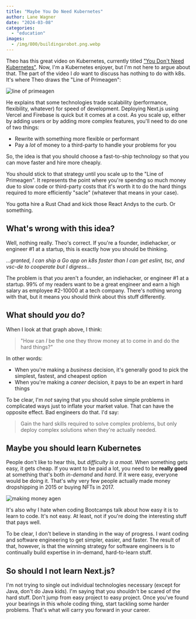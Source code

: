 ```yaml
---
title: "Maybe You Do Need Kubernetes"
author: Lane Wagner
date: "2024-03-08"
categories: 
  - "education"
images:
  - /img/800/buildingarobot.png.webp
---
```


Theo has this great video on Kubernetes, currently titled ["You Don't Need Kubernetes"](https://www.youtube.com/watch?v=H5sPGruv2yc). Now, I'm a Kubernetes enjoyer, but I'm not here to argue about that. The part of the video I *do* want to discuss has nothing to do with k8s. It's where Theo draws the "Line of Primeagen":

![line of primeagen](/img/800/pointofprime.jpeg.webp)

He explains that some technologies trade scalability (performance, flexibility, whatever) for speed of development. Deploying Next.js using Vercel and Firebase is quick but it comes at a cost. As you scale up, either by adding users or by adding more complex features, you'll need to do one of two things:

* Rewrite with something more flexible or performant
* Pay a *lot* of money to a third-party to handle your problems for you

So, the idea is that you should choose a fast-to-ship technology so that you can move faster and hire more cheaply.

You should stick to that strategy until you scale up to the "Line of Primeagen". It represents the point where you're spendng so much money due to slow code or third-party costs that it's worth it to do the hard things required to more efficiently "sacle" (whatever that means in your case).

You gotta hire a Rust Chad and kick those React Andys to the curb. Or something.

## What's wrong with this idea?

Well, nothing really. Theo's correct. If you're a founder, indiehacker, or engineer #1 at a startup, this is exactly how you should be thinking.

*...granted, I can ship a Go app on k8s faster than I can get eslint, tsc, and vsc-de to cooperate but I digress...*

The problem is that *you* aren't a founder, an indiehacker, or engineer #1 at a startup. 99% of my readers want to be a great engineer and earn a high salary as employee #2-10000 at a tech company. There's nothing wrong with that, but it means you should think about this stuff differently.

## What should *you* do?

When I look at that graph above, I think:

> "How can *I* be the one they throw money at to come in and do the hard things?"

In other words:

* When you're making a *business* decision, it's generally good to pick the simplest, fastest, and cheapest option
* When you're making a *career* decision, it pays to be an expert in hard things

To be clear, I'm *not* saying that you should solve simple problems in complicated ways just to inflate your market value. That can have the opposite effect. Bad engineers do that. I'd say:

> Gain the hard skills required to solve complex problems, but only deploy complex solutions when they're actually needed.

## Maybe you should learn Kubernetes

People don't like to hear this, but *difficulty is a moat*. When something gets easy, it gets cheap. If you want to be paid a lot, you need to be **really good** at something that's both *in-demand* and *hard*. If it were easy, everyone would be doing it. That's why very few people actually made money dropshipping in 2015 or buying NFTs in 2017. 

![making money agen](/img/800/makingmoneyagen.png.webp)

It's also why I hate when coding Bootcamps talk about how easy it is to learn to code. It's not easy. At least, not if you're doing the interesting stuff that pays well.

To be clear, I don't believe in standing in the way of progress. I want coding and software engineering to get simpler, easier, and faster. The result of that, however, is that the winning strategy for software engineers is to continually build expertise in in-demand, hard-to-learn stuff.

## So should I not learn Next.js?

I'm not trying to single out individual technologies necessary (except for Java, don't do Java kids). I'm saying that you shouldn't be scared of the hard stuff. Don't jump from easy project to easy project. Once you've found your bearings in this whole coding thing, start tackling some harder problems. That's what will carry you forward in your career.
